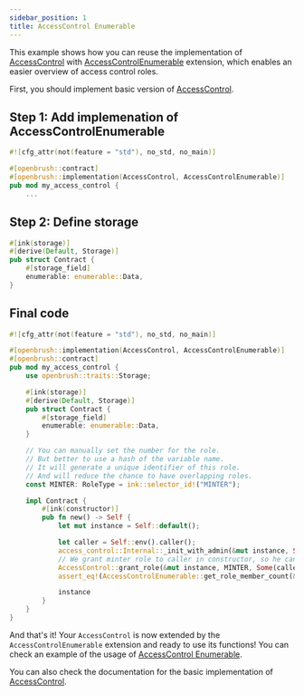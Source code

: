 ```yaml
---
sidebar_position: 1
title: AccessControl Enumerable
---
```


This example shows how you can reuse the implementation of [AccessControl](https://github.com/Brushfam/openbrush-contracts/blob/main/contracts/src/access/access_control/access_control.rs) with [AccessControlEnumerable](https://github.com/Brushfam/openbrush-contracts/blob/main/contracts/src/access/access_control/extensions/enumerable.rs) extension, which enables an easier overview of access control roles.

First, you should implement basic version of [AccessControl](../access-control.md).

## Step 1: Add implemenation of AccessControlEnumerable

```rust
#![cfg_attr(not(feature = "std"), no_std, no_main)]

#[openbrush::contract]
#[openbrush::implementation(AccessControl, AccessControlEnumerable)]
pub mod my_access_control {
    ...
```

## Step 2: Define storage

```rust
#[ink(storage)]
#[derive(Default, Storage)]
pub struct Contract {
    #[storage_field]
    enumerable: enumerable::Data,
}
```

## Final code

```rust
#![cfg_attr(not(feature = "std"), no_std, no_main)]

#[openbrush::implementation(AccessControl, AccessControlEnumerable)]
#[openbrush::contract]
pub mod my_access_control {
    use openbrush::traits::Storage;

    #[ink(storage)]
    #[derive(Default, Storage)]
    pub struct Contract {
        #[storage_field]
        enumerable: enumerable::Data,
    }

    // You can manually set the number for the role.
    // But better to use a hash of the variable name.
    // It will generate a unique identifier of this role.
    // And will reduce the chance to have overlapping roles.
    const MINTER: RoleType = ink::selector_id!("MINTER");

    impl Contract {
        #[ink(constructor)]
        pub fn new() -> Self {
            let mut instance = Self::default();

            let caller = Self::env().caller();
            access_control::Internal::_init_with_admin(&mut instance, Some(caller));
            // We grant minter role to caller in constructor, so he can mint/burn tokens
            AccessControl::grant_role(&mut instance, MINTER, Some(caller)).expect("Should grant MINTER role");
            assert_eq!(AccessControlEnumerable::get_role_member_count(&instance, MINTER), 1);

            instance
        }
    }
}
```

And that's it! Your `AccessControl` is now extended by the `AccessControlEnumerable` extension and ready to use its functions!
You can check an example of the usage of [AccessControl Enumerable](https://github.com/Brushfam/openbrush-contracts/blob/main/contracts/src/access/access_control/extensions/enumerable.rs).

You can also check the documentation for the basic implementation of [AccessControl](../access-control.md).